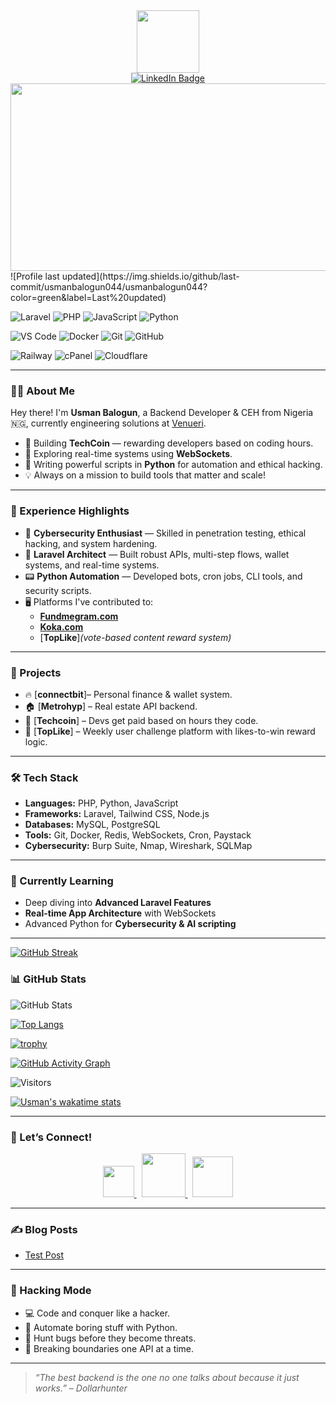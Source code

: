 <div id="header" align="center">
  <img src="https://media.giphy.com/media/EauwThrXwq0EWngOcT/giphy.gif" width="100"/>
  
  <div id="badges">
    <a href="https://www.linkedin.com/in/balogun-usman-5a5176272/" target="_blank">
      <img src="https://img.shields.io/badge/LinkedIn-blue?style=for-the-badge&logo=linkedin&logoColor=white" alt="LinkedIn Badge"/>
    </a>
<!--     <a href="https://www.youtube.com/@yourchannel" target="_blank">
      <img src="https://img.shields.io/badge/YouTube-red?style=for-the-badge&logo=youtube&logoColor=white" alt="Youtube Badge"/>
    </a> -->
<!--     <a href="https://twitter.com/yourhandle" target="_blank">
      <img src="https://img.shields.io/badge/Twitter-blue?style=for-the-badge&logo=twitter&logoColor=white" alt="Twitter Badge"/>
    </a> -->
  </div>

  <div align="center">
    <img src="https://media.giphy.com/media/dWesBcTLavkZuG35MI/giphy.gif" width="600" height="300"/>
  </div>
</div>
![Profile last updated](https://img.shields.io/github/last-commit/usmanbalogun044/usmanbalogun044?color=green&label=Last%20updated)

<!-- Languages & Frameworks -->
![Laravel](https://img.shields.io/badge/-Laravel-FF2D20?style=flat&logo=laravel&logoColor=white)
![PHP](https://img.shields.io/badge/-PHP-777BB4?style=flat&logo=php&logoColor=white)
![JavaScript](https://img.shields.io/badge/-JavaScript-F7DF1E?style=flat&logo=javascript&logoColor=black)
![Python](https://img.shields.io/badge/-Python-3776AB?style=flat&logo=python&logoColor=white)

<!-- Tools & Editors -->
![VS Code](https://img.shields.io/badge/-VSCode-007ACC?style=flat&logo=visual-studio-code&logoColor=white)
![Docker](https://img.shields.io/badge/-Docker-2496ED?style=flat&logo=docker&logoColor=white)
![Git](https://img.shields.io/badge/-Git-F05032?style=flat&logo=git&logoColor=white)
![GitHub](https://img.shields.io/badge/-GitHub-181717?style=flat&logo=github&logoColor=white)

<!-- Hosting/DevOps -->
![Railway](https://img.shields.io/badge/-Railway-000?style=flat&logo=railway&logoColor=white)
![cPanel](https://img.shields.io/badge/-cPanel-FF6C2C?style=flat&logo=cpanel&logoColor=white)
![Cloudflare](https://img.shields.io/badge/-Cloudflare-F38020?style=flat&logo=cloudflare&logoColor=white)

---

### 👨‍💻 About Me

Hey there! I'm **Usman Balogun**, a Backend Developer & CEH from Nigeria 🇳🇬, currently engineering solutions at [Venueri](https://venueri.com).

- 🔧 Building **TechCoin** — rewarding developers based on coding hours.
- 🧠 Exploring real-time systems using **WebSockets**.
- 🐍 Writing powerful scripts in **Python** for automation and ethical hacking.
- 💡 Always on a mission to build tools that matter and scale!

---

### 💼 Experience Highlights

- 🔐 **Cybersecurity Enthusiast** — Skilled in penetration testing, ethical hacking, and system hardening.
- 🧰 **Laravel Architect** — Built robust APIs, multi-step flows, wallet systems, and real-time systems.
- 📟 **Python Automation** — Developed bots, cron jobs, CLI tools, and security scripts.
- 🖥️ Platforms I've contributed to:
  - [**Fundmegram.com**](https://fundmegram.com)
  - [**Koka.com**](https://koka.com)
  - [**TopLike**]*(vote-based content reward system)*

---

### 🚀 Projects

- 🔥 [**connectbit**]– Personal finance & wallet system.
- 🏠 [**Metrohyp**] – Real estate API backend.
- 💸 [**Techcoin**] – Devs get paid based on hours they code.
- 👊 [**TopLike**] – Weekly user challenge platform with likes-to-win reward logic.

---

### 🛠️ Tech Stack

- **Languages:** PHP, Python, JavaScript  
- **Frameworks:** Laravel, Tailwind CSS, Node.js  
- **Databases:** MySQL, PostgreSQL  
- **Tools:** Git, Docker, Redis, WebSockets, Cron, Paystack  
- **Cybersecurity:** Burp Suite, Nmap, Wireshark, SQLMap  

---

### 🧠 Currently Learning

- Deep diving into **Advanced Laravel Features**  
- **Real-time App Architecture** with WebSockets  
- Advanced Python for **Cybersecurity & AI scripting**

---
<!-- 🔥 GitHub Streak -->
[![GitHub Streak](https://streak-stats.demolab.com/?user=usmanbalogun044&theme=dark)](https://git.io/streak-stats)

### 📊 GitHub Stats

<!-- 🧠 Stats -->
![GitHub Stats](https://github-readme-stats.vercel.app/api?username=usmanbalogun044&show_icons=true&theme=github)

<!-- 💻 Top Languages -->
[![Top Langs](https://github-readme-stats.vercel.app/api/top-langs/?username=usmanbalogun044&layout=compact&theme=vision-friendly-dark)](https://github.com/anuraghazra/github-readme-stats)

<!-- 🏆 Trophies -->
[![trophy](https://github-profile-trophy.vercel.app/?username=usmanbalogun044&theme=darkhub&column=4)](https://github.com/ryo-ma/github-profile-trophy)

[![GitHub Activity Graph](https://github-readme-activity-graph.vercel.app/graph?username=usmanbalogun044&theme=github-dark)](https://github.com/Ashutosh00710/github-readme-activity-graph)

![Visitors](https://komarev.com/ghpvc/?username=usmanbalogun044&color=blueviolet)

<!-- Wakatime Stats -->
[![Usman's wakatime stats](https://github-readme-stats.vercel.app/api/wakatime?username=dollarhunter&theme=dark)](https://wakatime.com/@dollarhunter)

---

### 🤝 Let’s Connect!

<div align="center">
  <a href="https://www.linkedin.com/in/balogun-usman-5a5176272/" target="_blank">
    <img src="images/linkedin2.png" width="50">
  </a>&nbsp;
  <a href="mailto:usmanbalogun044@gmail.com" target="_blank">
    <img src="images/gmailorig.png" width="70">
  </a>&nbsp;
  <a href="https://wa.me/2347044060" target="_blank">
    <img src="images/wats3-removebg-preview.png" width="65">
  </a>
</div>

---

### ✍ Blog Posts

<!-- BLOG-POST-LIST:START -->
- [Test Post](https://dev.to/itszed0/test-post-490g)
<!-- BLOG-POST-LIST:END -->

---

### 🧠 Hacking Mode

- 💻 Code and conquer like a hacker.
- 🧪 Automate boring stuff with Python.
- 🚨 Hunt bugs before they become threats.
- 🔌 Breaking boundaries one API at a time.

---

> *“The best backend is the one no one talks about because it just works.” – Dollarhunter*
